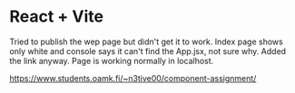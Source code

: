 # React + Vite
Tried to publish the wep page but didn't get it to work. Index page shows only white and console says it can't find the App.jsx, not sure why. Added the link anyway. Page is working normally in localhost.

https://www.students.oamk.fi/~n3tive00/component-assignment/